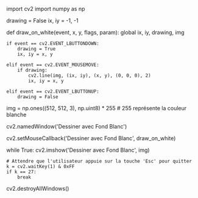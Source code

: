 import cv2
import numpy as np

drawing = False
ix, iy = -1, -1

def draw_on_white(event, x, y, flags, param):
    global ix, iy, drawing, img

    if event == cv2.EVENT_LBUTTONDOWN:
        drawing = True
        ix, iy = x, y

    elif event == cv2.EVENT_MOUSEMOVE:
        if drawing:
            cv2.line(img, (ix, iy), (x, y), (0, 0, 0), 2)
            ix, iy = x, y

    elif event == cv2.EVENT_LBUTTONUP:
        drawing = False

img = np.ones((512, 512, 3), np.uint8) * 255  # 255 représente la couleur blanche

cv2.namedWindow('Dessiner avec Fond Blanc')

cv2.setMouseCallback('Dessiner avec Fond Blanc', draw_on_white)

while True:
    cv2.imshow('Dessiner avec Fond Blanc', img)

    # Attendre que l'utilisateur appuie sur la touche 'Esc' pour quitter
    k = cv2.waitKey(1) & 0xFF
    if k == 27:
        break

cv2.destroyAllWindows()
